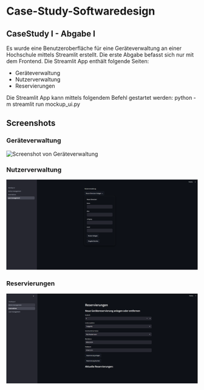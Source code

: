 # Case-Study-Softwaredesign

## CaseStudy I - Abgabe I
Es wurde eine Benutzeroberfläche für eine Geräteverwaltung an einer Hochschule mittels Streamlit erstellt.
Die erste Abgabe befasst sich nur mit dem Frontend. Die Streamlit App enthält folgende Seiten:
- Geräteverwaltung
- Nutzerverwaltung
- Reservierungen

Die Streamlit App kann mittels folgendem Befehl gestartet werden:
python -m streamlit run mockup_ui.py

## Screenshots
### Geräteverwaltung
![Screenshot von Geräteverwaltung](images/Geräteverwaltung.png)

### Nutzerverwaltung
![Screenshot von Nutzerverwaltung](images/Nutzerverwaltung.png)

### Reservierungen
![Screenshot von Reservierungen](images/Reservierungen.png)
